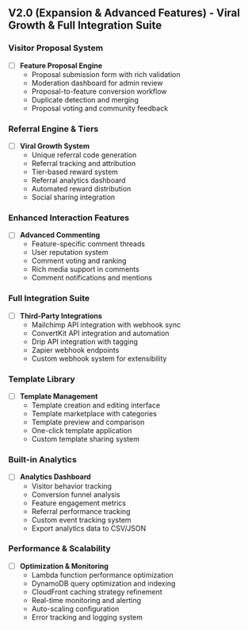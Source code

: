 ## V2.0 (Expansion & Advanced Features) - Viral Growth & Full Integration Suite

### Visitor Proposal System
- [ ] **Feature Proposal Engine**
  - Proposal submission form with rich validation
  - Moderation dashboard for admin review
  - Proposal-to-feature conversion workflow
  - Duplicate detection and merging
  - Proposal voting and community feedback

### Referral Engine & Tiers
- [ ] **Viral Growth System**
  - Unique referral code generation
  - Referral tracking and attribution
  - Tier-based reward system
  - Referral analytics dashboard
  - Automated reward distribution
  - Social sharing integration

### Enhanced Interaction Features
- [ ] **Advanced Commenting**
  - Feature-specific comment threads
  - User reputation system
  - Comment voting and ranking
  - Rich media support in comments
  - Comment notifications and mentions

### Full Integration Suite
- [ ] **Third-Party Integrations**
  - Mailchimp API integration with webhook sync
  - ConvertKit API integration and automation
  - Drip API integration with tagging
  - Zapier webhook endpoints
  - Custom webhook system for extensibility

### Template Library
- [ ] **Template Management**
  - Template creation and editing interface
  - Template marketplace with categories
  - Template preview and comparison
  - One-click template application
  - Custom template sharing system

### Built-in Analytics
- [ ] **Analytics Dashboard**
  - Visitor behavior tracking
  - Conversion funnel analysis
  - Feature engagement metrics
  - Referral performance tracking
  - Custom event tracking system
  - Export analytics data to CSV/JSON

### Performance & Scalability
- [ ] **Optimization & Monitoring**
  - Lambda function performance optimization
  - DynamoDB query optimization and indexing
  - CloudFront caching strategy refinement
  - Real-time monitoring and alerting
  - Auto-scaling configuration
  - Error tracking and logging system